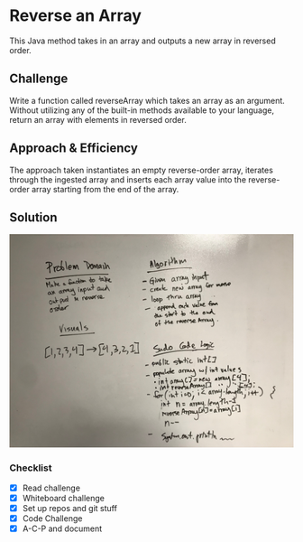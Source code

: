 # Reverse an Array
This Java method takes in an array and outputs a new array in reversed order.

## Challenge
Write a function called reverseArray which takes an array as an argument. Without utilizing any of the built-in methods available to your language, return an array with elements in reversed order.

## Approach & Efficiency
The approach taken instantiates an empty reverse-order array, iterates through the ingested array and inserts each array value into the reverse-order array starting from the end of the array.

## Solution
![Code Challenge 1](assets/401-cc1-wb.JPG)

### Checklist

- [x] Read challenge
- [x] Whiteboard challenge
- [x] Set up repos and git stuff
- [x] Code Challenge
- [x] A-C-P and document